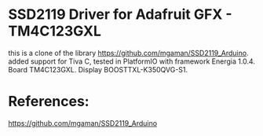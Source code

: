 # SSD2119 Driver for Adafruit GFX - TM4C123GXL
this is a clone of the library https://github.com/mgaman/SSD2119_Arduino.
added support for Tiva C, tested in PlatformIO with framework Energia 1.0.4.
Board TM4C123GXL.
Display BOOSTTXL-K350QVG-S1. 

# References:
https://github.com/mgaman/SSD2119_Arduino